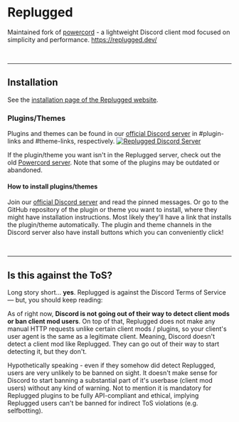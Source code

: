 # Replugged
Maintained fork of [powercord](https://github.com/powercord-org/powercord) - a lightweight Discord client mod focused on simplicity and performance. https://replugged.dev/

<br><hr>

## Installation
See the [installation page of the Replugged website](https://replugged.dev/installation). 

### Plugins/Themes
Plugins and themes can be found in our [official Discord server](https://discord.gg/replugged) in #plugin-links and #theme-links, respectively. 
[![Replugged Discord Server](https://discordapp.com/api/guilds/1000926524452647132/widget.png?style=banner2)](https://discord.gg/replugged)

If the plugin/theme you want isn't in the Replugged server, check out the old [Powercord server](https://discord.gg/powercord). Note that some of the plugins may be outdated or abandoned. 

#### How to install plugins/themes
Join our [official Discord server](https://discord.gg/replugged) and read the pinned messages. Or go to the GitHub repository of the plugin or theme you want to install, where they might have installation instructions. Most likely they'll have a link that installs the plugin/theme automatically. The plugin and theme channels in the Discord server also have install buttons which you can conveniently click!

<br><hr>

## Is this against the ToS?
Long story short... __yes__. Replugged is against the Discord Terms of Service — but, you should keep reading:  

As of right now, __Discord is not going out of their way to detect client mods or ban client mod users__. On top of that, Replugged does not make any manual HTTP requests unlike certain client mods / plugins, so your client's user agent is the same as a legitimate client. Meaning, Discord doesn't detect a client mod like Replugged. They can go out of their way to start detecting it, but they don't.  

Hypothetically speaking - even if they somehow did detect Replugged, users are very unlikely to be banned on sight. It doesn't make sense for Discord to start banning a substantial part of it's userbase (client mod users) without any kind of warning. Not to mention it is mandatory for Replugged plugins to be fully API-compliant and ethical, implying Replugged users can't be banned for indirect ToS violations (e.g. selfbotting).
